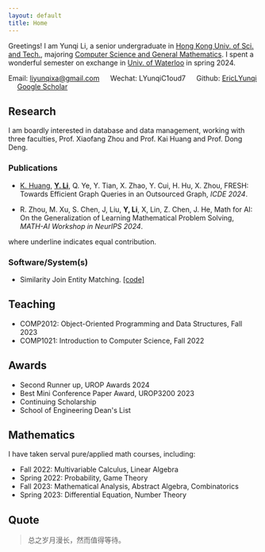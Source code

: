 ```yaml
---
layout: default
title: Home
---
```


Greetings! I am Yunqi Li, a senior undergraduate in [Hong Kong Univ. of Sci. and Tech.](https://hkust.edu.hk/), majoring [Computer Science and General Mathematics](https://cse.hkust.edu.hk/bsc/). I spent a wonderful semester on exchange in [Univ. of Waterloo](https://uwaterloo.ca/) in spring 2024.

Email: <span class="blue">liyunqixa@gmail.com</span> &emsp;   Wechat: <span class="blue">LYunqiC1oud7</span>  &emsp; Github: [EricLYunqi](https://github.com/EricLYunqi) &emsp; [Google Scholar](https://scholar.google.com/citations?user=S9cOeVAAAAAJ&hl=zh-CN)

## <span class="orange">Research</span>
I am boardly interested in database and data management, working with three faculties, Prof. Xiaofang Zhou and Prof. Kai Huang and Prof. Dong Deng.

### <span class="orange">Publications</span>
- <ins>K. Huang</ins>, <ins>**Y. Li**</ins>, Q. Ye, Y. Tian, X. Zhao, Y. Cui, H. Hu, X. Zhou, <span class="blue">FRESH: Towards Efficient Graph Queries in an Outsourced Graph</span>, *ICDE 2024*.

- R. Zhou, M. Xu, S. Chen, J, Liu, **Y, Li**, X, Lin, Z. Chen, J. He, <span class="blue">Math for AI: On the Generalization of Learning Mathematical Problem Solving<span class="blue">, *MATH-AI Workshop in NeurIPS 2024*.
  
where underline indicates equal contribution.

### <span class="orange">Software/System(s)</span>
- Similarity Join Entity Matching. [[code]](https://github.com/rutgers-db/EntityBlockingBySimilarityJoins)

## <span class="orange">Teaching</span>
- COMP2012: Object-Oriented Programming and Data Structures, Fall 2023
- COMP1021: Introduction to Computer Science, Fall 2022

## <span class="orange">Awards</span>
- Second Runner up, UROP Awards 2024
- Best Mini Conference Paper Award, UROP3200 2023
- Continuing Scholarship
- School of Engineering Dean's List

## <span class="orange">Mathematics</span>
I have taken serval pure/applied math courses, including:
- Fall 2022: Multivariable Calculus, Linear Algebra
- Spring 2022: Probability, Game Theory
- Fall 2023: Mathematical Analysis, Abstract Algebra, Combinatorics
- Spring 2023: Differential Equation, Number Theory


## <span class="orange">Quote</span>

> 总之岁月漫长，然而值得等待。